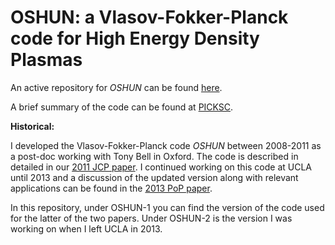 # OSHUN: a Vlasov-Fokker-Planck code for High Energy Density Plasmas

An active repository for _OSHUN_ can be found <a href="https://github.com/UCLA-Plasma-Simulation-Group/OSHUN"> here</a>. 

A brief summary of the code can be found at <a href="https://picksc.idre.ucla.edu/software/software-production-codes/oshun/"> PICKSC</a>.

**Historical:**

I developed the Vlasov-Fokker-Planck code _OSHUN_ between 2008-2011 as a post-doc working with Tony Bell in Oxford. The code is described in detailed in our  <a href="http://www.sciencedirect.com/science/article/pii/S0021999111002828">2011 JCP paper</a>. I continued working on this code at UCLA until 2013 and a discussion of the updated version along with relevant applications can be found in the <a href="http://aip.scitation.org/doi/abs/10.1063/1.4801750">2013 PoP paper</a>. 

In this repository, under OSHUN-1 you can find the version of the code used for the latter of the two papers. Under OSHUN-2 is the version I was working on when I left UCLA in 2013.
